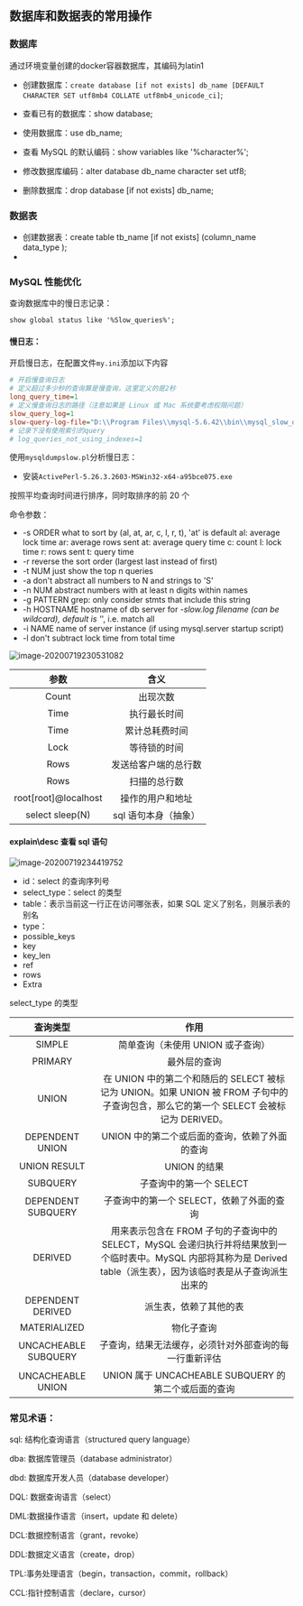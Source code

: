 ## 数据库和数据表的常用操作

### 数据库

通过环境变量创建的docker容器数据库，其编码为latin1

- 创建数据库：`create database [if not exists] db_name [DEFAULT CHARACTER SET utf8mb4 COLLATE utf8mb4_unicode_ci]`;

- 查看已有的数据库：show database;

- 使用数据库：use db_name;

- 查看 MySQL 的默认编码：show variables like '%character%';

- 修改数据库编码：alter database db_name character set utf8;

- 删除数据库：drop database [if not exists] db_name;

  

### 数据表

- 创建数据表：create table tb_name [if not exists] (column_name data_type );
-

### MySQL 性能优化

查询数据库中的慢日志记录：

`show global status like '%Slow_queries%';`

#### 慢日志：

开启慢日志，在配置文件`my.ini`添加以下内容

```ini
# 开启慢查询日志
# 定义超过多少秒的查询算是慢查询，这里定义的是2秒
long_query_time=1
# 定义慢查询日志的路径（注意如果是 Linux 或 Mac 系统要考虑权限问题）
slow_query_log=1
slow-query-log-file="D:\\Program Files\\mysql-5.6.42\\bin\\mysql_slow_query.log"
# 记录下没有使用索引的query
# log_queries_not_using_indexes=1
```

使用`mysqldumpslow.pl`分析慢日志：

- 安装`ActivePerl-5.26.3.2603-MSWin32-x64-a95bce075.exe`

按照平均查询时间进行排序，同时取排序的前 20 个

命令参数：

- -s ORDER what to sort by (al, at, ar, c, l, r, t), 'at' is default
  al: average lock time
  ar: average rows sent
  at: average query time
  c: count
  l: lock time
  r: rows sent
  t: query time
- -r reverse the sort order (largest last instead of first)
- -t NUM just show the top n queries
- -a don't abstract all numbers to N and strings to 'S'
- -n NUM abstract numbers with at least n digits within names
- -g PATTERN grep: only consider stmts that include this string
- -h HOSTNAME hostname of db server for _-slow.log filename (can be wildcard),
  default is '_', i.e. match all
- -i NAME name of server instance (if using mysql.server startup script)
- -l don't subtract lock time from total time

![image-20200719230531082](https://i.loli.net/2020/07/19/5kKmnTPgAVxUB2J.png)

|         参数         |         含义         |
| :------------------: | :------------------: |
|        Count         |       出现次数       |
|         Time         |     执行最长时间     |
|         Time         |    累计总耗费时间    |
|         Lock         |     等待锁的时间     |
|         Rows         | 发送给客户端的总行数 |
|         Rows         |     扫描的总行数     |
| root[root]@localhost |   操作的用户和地址   |
|   select sleep(N)    | sql 语句本身（抽象） |

#### explain\desc 查看 sql 语句

![image-20200719234419752](https://i.loli.net/2020/07/19/76pneX4zLcJZ1UB.png)

- id：select 的查询序列号
- select_type：select 的类型
- table：表示当前这一行正在访问哪张表，如果 SQL 定义了别名，则展示表的别名
- type：
- possible_keys
- key
- key_len
- ref
- rows
- Extra

select_type 的类型

|       查询类型       |                                                                                 作用                                                                                  |
| :------------------: | :-------------------------------------------------------------------------------------------------------------------------------------------------------------------: |
|        SIMPLE        |                                                                   简单查询（未使用 UNION 或子查询）                                                                   |
|       PRIMARY        |                                                                             最外层的查询                                                                              |
|        UNION         |                 在 UNION 中的第二个和随后的 SELECT 被标记为 UNION。如果 UNION 被 FROM 子句中的子查询包含，那么它的第一个 SELECT 会被标记为 DERIVED。                  |
|   DEPENDENT UNION    |                                                            UNION 中的第二个或后面的查询，依赖了外面的查询                                                             |
|     UNION RESULT     |                                                                             UNION 的结果                                                                              |
|       SUBQUERY       |                                                                        子查询中的第一个 SELECT                                                                        |
|  DEPENDENT SUBQUERY  |                                                               子查询中的第一个 SELECT，依赖了外面的查询                                                               |
|       DERIVED        | 用来表示包含在 FROM 子句的子查询中的 SELECT，MySQL 会递归执行并将结果放到一个临时表中。MySQL 内部将其称为是 Derived table（派生表），因为该临时表是从子查询派生出来的 |
|  DEPENDENT DERIVED   |                                                                        派生表，依赖了其他的表                                                                         |
|     MATERIALIZED     |                                                                              物化子查询                                                                               |
| UNCACHEABLE SUBQUERY |                                                        子查询，结果无法缓存，必须针对外部查询的每一行重新评估                                                         |
|  UNCACHEABLE UNION   |                                                         UNION 属于 UNCACHEABLE SUBQUERY 的第二个或后面的查询                                                          |

### 常见术语：

sql: 结构化查询语言（structured query language）

dba: 数据库管理员（database administrator）

dbd: 数据库开发人员（database developer）

DQL: 数据查询语言（select）

DML:数据操作语言（insert，update 和 delete）

DCL:数据控制语言（grant，revoke）

DDL:数据定义语言（create，drop）

TPL:事务处理语言（begin，transaction，commit，rollback）

CCL:指针控制语言（declare，cursor）
